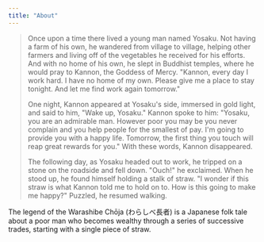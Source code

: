 ```yaml
---
title: "About"
---
```


> Once upon a time there lived a young man named Yosaku. Not having a farm of his own, he wandered from village to village, helping other farmers and living off of the vegetables he received for his efforts. And with no home of his own, he slept in Buddhist temples, where he would pray to Kannon, the Goddess of Mercy. "Kannon, every day I work hard. I have no home of my own. Please give me a place to stay tonight. And let me find work again tomorrow."
> 
> One night, Kannon appeared at Yosaku's side, immersed in gold light, and said to him, "Wake up, Yosaku." Kannon spoke to him: "Yosaku, you are an admirable man. However poor you may be you never complain and you help people for the smallest of pay. I'm going to provide you with a happy life. Tomorrow, the first thing you touch will reap great rewards for you." With these words, Kannon disappeared.
> 
> The following day, as Yosaku headed out to work, he tripped on a stone on the roadside and fell down. "Ouch!" he exclaimed. When he stood up, he found himself holding a stalk of straw. "I wonder if this straw is what Kannon told me to hold on to. How is this going to make me happy?" Puzzled, he resumed walking.




The legend of the Warashibe Chōja (わらしべ長者) is a Japanese folk tale about a poor man who becomes wealthy through a series of successive trades, starting with a single piece of straw.
